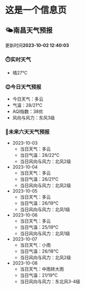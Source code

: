 # 这是一个信息页 
## 🌤️**南昌**天气预报
更新时间**2023-10-02 12:40:03**
### ⏱️实时天气
- 晴27℃
### 😊今日天气预报
- 今日天气：多云
- 气温：28/21℃
- AQI指数：38优
- 风向与风力：东风3级
### 🤩未来六天天气预报
- 2023-10-03
  - 当日天气：多云
  - 当日气温：28/22℃
  - 当日风向与风力：北风2级
- 2023-10-04
  - 当日天气：多云
  - 当日气温：26/21℃
  - 当日风向与风力：北风2级
- 2023-10-05
  - 当日天气：多云
  - 当日气温：26/19℃
  - 当日风向与风力：北风1级
- 2023-10-06
  - 当日天气：多云
  - 当日气温：25/19℃
  - 当日风向与风力：北风1级
- 2023-10-07
  - 当日天气：小雨
  - 当日气温：26/18℃
  - 当日风向与风力：北风2级
- 2023-10-08
  - 当日天气：中雨转大雨
  - 当日气温：21/19℃
  - 当日风向与风力：东北风3-4级

